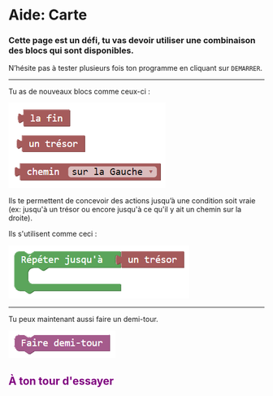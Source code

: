 # Aide: Carte

### Cette page est un défi, tu vas devoir utiliser une combinaison des blocs qui sont disponibles.

N’hésite pas à tester plusieurs fois ton programme en cliquant sur `DEMARRER`.

***

Tu as de nouveaux blocs comme ceux-ci :

![Nouveaux blocs fin][blocs_fin]

Ils te permettent de concevoir des actions jusqu’à une condition soit vraie (ex: jusqu'à un trésor ou encore jusqu'à ce qu'il y ait un chemin sur la droite).

Ils s'utilisent comme ceci :

![Ex nouveaux blocs fin][ex_blocs_fin]

***

Tu peux maintenant aussi faire un demi-tour.

![Bloc demi tour][bloc_demitour]


## <span style="color: #800080">À ton tour d'essayer</span>

[blocs_fin]: img/carte_blocs_fin.png
[ex_blocs_fin]: img/carte_ex_p12.png
[bloc_demitour]: img/carte_bloc_demitour.png
